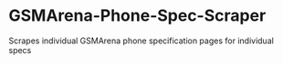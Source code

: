 # GSMArena-Phone-Spec-Scraper
Scrapes individual GSMArena phone specification pages for individual specs
